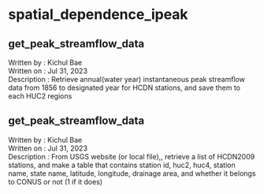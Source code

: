 # spatial_dependence_ipeak

## get_peak_streamflow_data
Written by   : Kichul Bae <br />
Written on   : Jul 31, 2023 <br />
Description  : Retrieve annual(water year) instantaneous peak streamflow data from 1856 to designated year for HCDN stations, and save them to each HUC2 regions

## get_peak_streamflow_data
Written by   : Kichul Bae <br />
Written on   : Jul 31, 2023 <br />
Description  : From USGS website (or local file),, retrieve a list of HCDN2009 stations, and make a table that contains station id, huc2, huc4, station name, state name, latitude, longitude, drainage area, and whether it belongs to CONUS or not (1 if it does)
